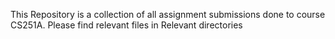 This Repository is a collection of all assignment submissions done to course CS251A.
Please find relevant files in Relevant directories
